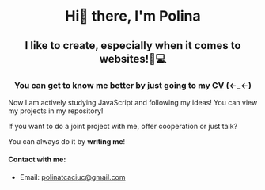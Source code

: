 <h1 align="center">Hi👋 there, I'm Polina</h1>
<h2 align="center">I like to create, especially when it comes to websites!👾💻</h2>
<h3 align="center">You can get to know me better by just going to my <a href="/" target="_blank">CV</a> (←_←)</h3>

Now I am actively studying JavaScript and following my ideas! You can view my projects in my repository!


If you want to do a joint project with me, offer cooperation or just talk?

You can always do it by **writing me**!
#### Contact with me:
* Email: [polinatcaciuc@gmail.com](mailto:polinatcaciuc@gmail.com)



